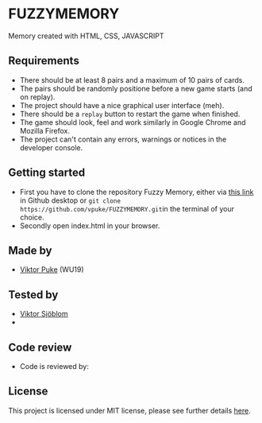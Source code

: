 # FUZZYMEMORY
Memory created with HTML, CSS, JAVASCRIPT

## Requirements

* There should be at least 8 pairs and a maximum of 10 pairs of cards.
* The pairs should be randomly positione before a new game starts (and on replay).
* The project should have a nice graphical user interface (meh).
* There should be a `replay` button to restart the game when finished.
* The game should look, feel and work similarly in Google Chrome and Mozilla Firefox.
* The project can't contain any errors, warnings or notices in the developer console.

## Getting started

* First you have to clone the repository Fuzzy Memory, either via [this link](https://github.com/vpuke/FUZZYMEMORY) in Github desktop or `git clone https://github.com/vpuke/FUZZYMEMORY.git`in the terminal of your choice.
* Secondly open index.html in your browser.

## Made by

* [Viktor Puke](https://github.com/vpuke) (WU19)

## Tested by

* [Viktor Sjöblom](https://github.com/viktorsjoblom)
*

## Code review

* Code is reviewed by:

## License

This project is licensed under MIT license, please see further details [here](https://github.com/Vpuke/FUZZYMEMORY/blob/master/LICENSE).